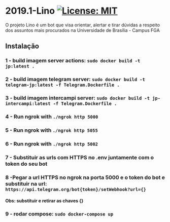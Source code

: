 # 2019.1-Lino [![License: MIT](https://img.shields.io/badge/License-MIT-yellow.svg)](https://opensource.org/licenses/MIT)
O projeto Lino é um bot que visa orientar, alertar e tirar dúvidas a respeito dos assuntos mais procurados na Universidade de Brasília - Campus FGA

## Instalação

### 1 - build imagem server actions: `sudo docker build -t jp:latest .`

### 2 - build imagem telegram server: `sudo docker build -t telegram-jp:latest -f Telegram.Dockerfile .`

### 3 - build imagem intercampi server: `sudo docker build -t jp-intercampi:latest -f Telegram.Dockerfile .`

### 4 - Run ngrok with `./ngrok http 5000`

### 5 - Run ngrok with `./ngrok http 5055`

### 6 - Run ngrok with `./ngrok http 5002`

### 7 - Substituir as urls com HTTPS no .env juntamente com o token do seu bot

### 8 -Pegar a url HTTPS no ngrok na porta 5000 e o token do bot e substituir na url: `https://api.telegram.org/bot{token}/setWebhook?url={}`

#### Obs: substituir e retirar as chaves {}

### 9 - rodar compose: `sudo docker-compose up`
